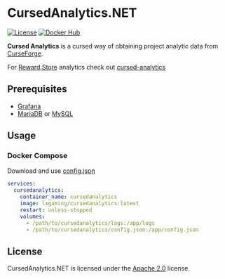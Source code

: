 # CursedAnalytics.NET

[![License](https://img.shields.io/github/license/LXGaming/CursedAnalytics.NET?label=License&cacheSeconds=86400)](https://github.com/LXGaming/CursedAnalytics.NET/blob/main/LICENSE)
[![Docker Hub](https://img.shields.io/docker/v/lxgaming/cursedanalytics/latest?label=Docker%20Hub)](https://hub.docker.com/r/lxgaming/cursedanalytics)

**Cursed Analytics** is a cursed way of obtaining project analytic data from [CurseForge](https://www.curseforge.com/).

For [Reward Store](https://authors.curseforge.com/store) analytics check out [cursed-analytics](https://github.com/LXGaming/cursed-analytics)

## Prerequisites
- [Grafana](https://grafana.com/)
- [MariaDB](https://mariadb.org/) or [MySQL](https://www.mysql.com/)

## Usage
### Docker Compose
Download and use [config.json](https://raw.githubusercontent.com/LXGaming/CursedAnalytics.NET/main/LXGaming.CursedAnalytics/config.json)
```yaml
services:
  cursedanalytics:
    container_name: cursedanalytics
    image: lxgaming/cursedanalytics:latest
    restart: unless-stopped
    volumes:
      - /path/to/cursedanalytics/logs:/app/logs
      - /path/to/cursedanalytics/config.json:/app/config.json
```

## License
CursedAnalytics.NET is licensed under the [Apache 2.0](https://github.com/LXGaming/CursedAnalytics.NET/blob/main/LICENSE) license.
